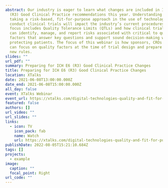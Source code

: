 ```yaml
---
abstract: Our industry is eager to learn what changes are included in ICH E6
  (R3) Good Clinical Practice recommendations this year. Understanding how
  taking a risk-based, fit-for-purpose approach in the use of technology to
  conduct clinical trials will impact the industry’s current procedures. A key
  focus includes Quality Tolerance Limits (QTLs) and how clinical trial teams
  can identify, manage, and report risks associated with critical to quality
  factors that answer key questions and support sound decision-making while
  protecting patients. The focus of this webinar is how sponsors, CROs and sites
  can focus on quality factors at the time of trial design and prepare for these
  new rules.
slides: ""
url_pdf: ""
summary: Preparing for ICH E6 (R3) Good Clinical Practice Changes
title: Preparing for ICH E6 (R3) Good Clinical Practice Changes
location: XTalks
date: 2021-06-08T13:00:00.000Z
date_end: 2021-06-08T15:00:00.000Z
all_day: false
event: XTalks Webinar
event_url: https://xtalks.com/digital-technologies-quality-and-fit-for-purpose-key-changes-in-the-ich-e6r3-good-clinical-practice-2776/
featured: false
authors: []
url_video: ""
url_slides: ""
links:
  - icon: TV
    icon_pack: fab
    name: Watch
    url: https://xtalks.com/digital-technologies-quality-and-fit-for-purpose-key-changes-in-the-ich-e6r3-good-clinical-practice-2776/
publishDate: 2022-08-05T15:21:10.684Z
tags: []
projects:
  - example
image:
  caption: ""
  focal_point: Right
url_code: ""
---
```

